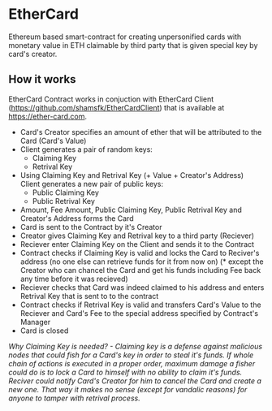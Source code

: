 # EtherCard
Ethereum based smart-contract for creating unpersonified cards with monetary value in ETH claimable by third party that is given special key by card's creator.

## How it works
EtherCard Contract works in conjuction with EtherCard Client (https://github.com/shamsfk/EtherCardClient) that is available at https://ether-card.com.

* Card's Creator specifies an amount of ether that will be attributed to the Card (Card's Value)
* Client generates a pair of random keys:
    * Claiming Key
    * Retrival Key
* Using Claiming Key and Retrival Key (+ Value + Creator's Address) Client generates a new pair of public keys:
    * Public Claiming Key
    * Public Retrival Key
* Amount, Fee Amount, Public Claiming Key, Public Retrival Key and Creator's Address forms the Card
* Card is sent to the Contract by it's Creator
* Creator gives Claiming Key and Retrival key to a third party (Reciever)
* Reciever enter Claiming Key on the Client and sends it to the Contract
* Contract checks if Claiming Key is valid and locks the Card to Reciver's address (no one else can retrieve funds for it from now on) (* except the Creator who can chancel the Card and get his funds including Fee back any time before it was recieved)
* Reciever checks that Card was indeed claimed to his address and enters Retrival Key that is sent to to the contract
* Contract checks if Retrival Key is valid and transfers Card's Value to the Reciever and Card's Fee to the special address specified by Contract's Manager
* Card is closed

_Why Claiming Key is needed? - Claiming key is a defense against malicious nodes that could fish for a Card's key in order to steal it's funds. If whole chain of actions is executed in a proper order, maximum damage a fisher could do is to lock a Card to himself with no ability to claim it's funds. Reciver could notify Card's Creator for him to cancel the Card and create a new one. That way it makes no sense (except for vandalic reasons) for anyone to tamper with retrival process._